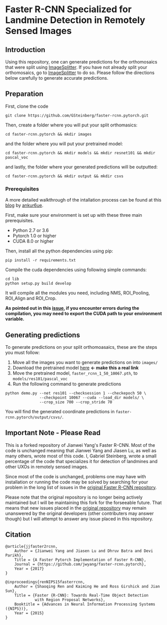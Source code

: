 # Faster R-CNN Specialized for Landmine Detection in Remotely Sensed Images

## Introduction

Using this repository, one can generate predictions for the orthomosaics that were split using [ImageSplitter](https://github.com/GSteinberg/ImageSplitter). If you have not already split your orthomosaics, go to [ImageSplitter](https://github.com/GSteinberg/ImageSplitter) to do so. Please follow the directions below carefully to generate accurate predictions.

## Preparation

First, clone the code
```
git clone https://github.com/GSteinberg/faster-rcnn.pytorch.git
```

Then, create a folder where you will put your split orthomasics:
```
cd faster-rcnn.pytorch && mkdir images
```

and the folder where you will put your pretrained model:
```
cd faster-rcnn.pytorch && mkdir models && mkdir resnet101 && mkdir pascal_voc
```

and lastly, the folder where your generated predictions will be outputted:
```
cd faster-rcnn.pytorch && mkdir output && mkdir csvs
```

### Prerequisites

A more detailed walkthrough of the intallation process can be found at this [blog](http://www.telesens.co/2018/03/11/object-detection-and-classification-using-r-cnns/) by [ankur6ue](https://github.com/ankur6ue).

First, make sure your environment is set up with these three main prerequisites. 

* Python 2.7 or 3.6
* Pytorch 1.0 or higher
* CUDA 8.0 or higher

Then, install all the python dependencies using pip:
```
pip install -r requirements.txt
```

Compile the cuda dependencies using following simple commands:

```
cd lib
python setup.py build develop
```

It will compile all the modules you need, including NMS, ROI_Pooling, ROI_Align and ROI_Crop.

**As pointed out in this [issue](https://github.com/jwyang/faster-rcnn.pytorch/issues/16), if you encounter errors during the compilation, you may need to export the CUDA path to your environment variable.**

## Generating predictions

To generate predictions on your split orthomoasaics, these are the steps you must follow:
1. Move all the images you want to generate predictions on into `images/`
2. Download the pretrained model [here](orb.binghamton.edu) **<- make this a real link**
3. Move the pretrained model, `faster_rcnn_1_50_10067.pth`, to `models/res101/pascal_voc`
4. Run the following command to generate predictions
```
python demo.py --net res101 --checksession 1 --checkepoch 50 \
               --checkpoint 10067 --cuda --load_dir models/ \
               --crop_size 700 --crop_stride 70
```

You will find the generated coordinate predictions in `faster-rcnn.pytorch/output/csvs/`.

## Important Note - Please Read

This is a forked repository of Jianwei Yang's Faster R-CNN. Most of the code is unchanged meaning that Jianwei Yang and Jiasen Lu, as well as many others, wrote most of this code. I, Gabriel Steinberg, wrote a small percentage of the code that specializes it for detection of landmines and other UXOs in remotely sensed images.

Since most of the code is unchanged, problems one may have with installation or running the code may be solved by searching for your problem in the long list of issues in the [original Faster R-CNN repository](https://github.com/jwyang/faster-rcnn.pytorch).

Please note that the original repository is no longer being actively maintained but I will be maintaining this fork for the forseeable future. That means that new issues placed in the [original repository](https://github.com/jwyang/faster-rcnn.pytorch) may remain unanswered by the original developers (other contributers may answer though) but I will attempt to answer any issue placed in this repository.

## Citation

    @article{jjfaster2rcnn,
        Author = {Jianwei Yang and Jiasen Lu and Dhruv Batra and Devi Parikh},
        Title = {A Faster Pytorch Implementation of Faster R-CNN},
        Journal = {https://github.com/jwyang/faster-rcnn.pytorch},
        Year = {2017}
    }

    @inproceedings{renNIPS15fasterrcnn,
        Author = {Shaoqing Ren and Kaiming He and Ross Girshick and Jian Sun},
        Title = {Faster {R-CNN}: Towards Real-Time Object Detection
                 with Region Proposal Networks},
        Booktitle = {Advances in Neural Information Processing Systems ({NIPS})},
        Year = {2015}
    }
